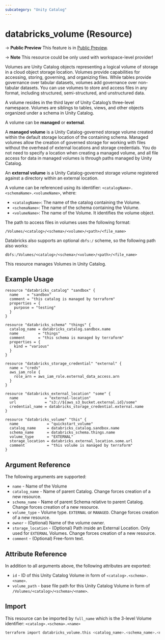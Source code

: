 ```yaml
---
subcategory: "Unity Catalog"
---
```

# databricks_volume (Resource)

-> **Public Preview** This feature is in [Public Preview](https://docs.databricks.com/release-notes/release-types.html).

-> **Note** This resource could be only used with workspace-level provider!

Volumes are Unity Catalog objects representing a logical volume of storage in a cloud object storage location. Volumes provide capabilities for accessing, storing, governing, and organizing files. While tables provide governance over tabular datasets, volumes add governance over non-tabular datasets. You can use volumes to store and access files in any format, including structured, semi-structured, and unstructured data.

A volume resides in the third layer of Unity Catalog’s three-level namespace. Volumes are siblings to tables, views, and other objects organized under a schema in Unity Catalog.

A volume can be **managed** or **external**.

A **managed volume** is a Unity Catalog-governed storage volume created within the default storage location of the containing schema. Managed volumes allow the creation of governed storage for working with files without the overhead of external locations and storage credentials. You do not need to specify a location when creating a managed volume, and all file access for data in managed volumes is through paths managed by Unity Catalog.

An **external volume** is a Unity Catalog-governed storage volume registered against a directory within an external location.

A volume can be referenced using its identifier: ```<catalogName>.<schemaName>.<volumeName>```, where:

* ```<catalogName>```: The name of the catalog containing the Volume.
* ```<schemaName>```: The name of the schema containing the Volume.
* ```<volumeName>```: The name of the Volume. It identifies the volume object.

The path to access files in volumes uses the following format:

```/Volumes/<catalog>/<schema>/<volume>/<path>/<file_name>```

Databricks also supports an optional ```dbfs:/``` scheme, so the following path also works:

```dbfs:/Volumes/<catalog>/<schema>/<volume>/<path>/<file_name>```

This resource manages Volumes in Unity Catalog.

## Example Usage

```hcl
resource "databricks_catalog" "sandbox" {
  name    = "sandbox"
  comment = "this catalog is managed by terraform"
  properties = {
    purpose = "testing"
  }
}

resource "databricks_schema" "things" {
  catalog_name = databricks_catalog.sandbox.name
  name         = "things"
  comment      = "this schema is managed by terraform"
  properties = {
    kind = "various"
  }
}

resource "databricks_storage_credential" "external" {
  name = "creds"
  aws_iam_role {
    role_arn = aws_iam_role.external_data_access.arn
  }
}

resource "databricks_external_location" "some" {
  name            = "external-location"
  url             = "s3://${aws_s3_bucket.external.id}/some"
  credential_name = databricks_storage_credential.external.name
}

resource "databricks_volume" "this" {
  name             = "quickstart_volume"
  catalog_name     = databricks_catalog.sandbox.name
  schema_name      = databricks_schema.things.name
  volume_type      = "EXTERNAL"
  storage_location = databricks_external_location.some.url
  comment          = "this volume is managed by terraform"
}
```

## Argument Reference

The following arguments are supported:

* `name` - Name of the Volume
* `catalog_name` - Name of parent Catalog. Change forces creation of a new resource.
* `schema_name` - Name of parent Schema relative to parent Catalog. Change forces creation of a new resource.
* `volume_type` - Volume type. `EXTERNAL` or `MANAGED`. Change forces creation of a new resource.
* `owner` - (Optional) Name of the volume owner.
* `storage_location` - (Optional) Path inside an External Location. Only used for `EXTERNAL` Volumes. Change forces creation of a new resource.
* `comment` - (Optional) Free-form text.

## Attribute Reference

In addition to all arguments above, the following attributes are exported:

* `id` - ID of this Unity Catalog Volume in form of `<catalog>.<schema>.<name>`.
* `volume_path` - base file path for this Unity Catalog Volume in form of `/Volumes/<catalog>/<schema>/<name>`.

## Import

This resource can be imported by `full_name` which is the 3-level Volume identifier: `<catalog>.<schema>.<name>`

```bash
terraform import databricks_volume.this <catalog_name>.<schema_name>.<name>
```
